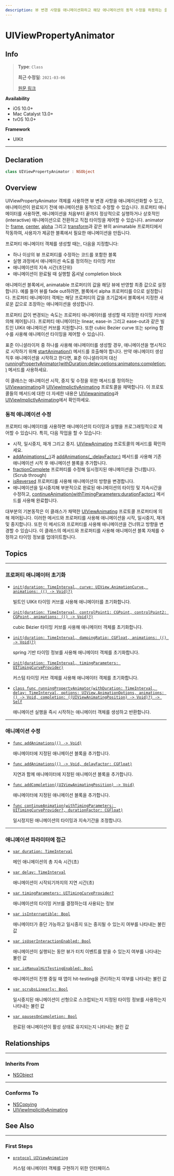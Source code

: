 ```yaml
---
description: 뷰 변경 사항을 애니메이션화하고 해당 애니메이션의 동적 수정을 허용하는 클래스
---
```


# UIViewPropertyAnimator

## Info
> **Type**: `Class`
>
> **최근 수정일**: `2021-03-06`
>
> [원문 링크](https://developer.apple.com/documentation/uikit/uiviewpropertyanimator)

**Availability**

- iOS 10.0+
- Mac Catalyst 13.0+
- tvOS 10.0+

**Framework**

- UIKit

---

## Declaration

```swift
class UIViewPropertyAnimator : NSObject
```

## Overview

UIViewPropertyAnimator 객체를 사용하면 뷰 변경 사항을 애니메이션화할 수 있고, 애니메이션이 완료되기 전에 애니메이션을 동적으로 수정할 수 있습니다. 프로퍼티 애니메이터를 사용하면, 애니메이션을 처음부터 끝까지 정상적으로 실행하거나 상호적인(interactive) 애니메이션으로 전환하고 직접 타이밍을 제어할 수 있습니다. animator는 [frame](https://developer.apple.com/documentation/uikit/uiview/1622621-frame), [center](https://developer.apple.com/documentation/uikit/uiview/1622627-center), [alpha](https://developer.apple.com/documentation/uikit/uiview/1622417-alpha) 그리고 [transform](https://developer.apple.com/documentation/uikit/uiview/1622459-transform)과 같은 뷰의 animatable 프로퍼티에서 작동하여, 사용자가 제공한 블록에서 필요한 애니메이션을 만듭니다.

프로퍼티 애니메이터 객체를 생성할 때는, 다음을 지정합니다:

- 하나 이상의 뷰 프로퍼티를 수정하는 코드를 포함한 블록
- 실행 과정에서 애니메이션 속도를 정의하는 타이밍 커브
- 애니메이션의 지속 시간(초단위)
- 애니메이션이 완료될 때 실행할 옵셔널 completion block

애니메이션 블록에서, animatable 프로퍼티의 값을 해당 뷰에 반영할 최종 값으로 설정합니다. 예를 들어 뷰를 fade out하려면, 블록에서 alpha 프로퍼티를 0으로 설정합니다. 프로퍼티 애니메이터 객체는 해당 프로퍼티의 값을 초기값에서 블록에서 지정한 새로운 값으로 조장하는 애니메이션을 생성합니다.

프로퍼티 값이 변경되는 속도는 프로퍼티 애니메이터를 생성할 때 지정한 타이밍 커브에 의해 제어됩니다. 프로퍼티 애니메이터는 linear, ease-in 그리고 ease-out과 같은 빌트인 UIKit 애니메이션 커브를 지원합니다. 또한 cubic Bezier curve 또는 spring 함수를 사용해 애니메이션 타이밍을 제어할 수 있습니다.

표준 이니셜라이저 중 하나를 사용해 애니메이터를 생성할 경우, 애니메이션을 명시적으로 시작하기 위해 [startAnimation()](https://developer.apple.com/documentation/uikit/uiviewanimating/1649786-startanimation) 메서드를 호출해야 합니다. 만약 애니메이터 생성 직후 애니메이션을 시작하고 한다면, 표준 이니셜라이저 대신 [runningPropertyAnimator(withDuration:delay:options:animatons:completion:)](https://developer.apple.com/documentation/uikit/uiviewpropertyanimator/1648367-runningpropertyanimator) 메서드를 사용하세요.

이 클래스는 애니메이션 시작, 중지 및 수정을 위한 메서드를 정의하는 [UIViewanimating](https://developer.apple.com/documentation/uikit/uiviewanimating)과 [UIViewImplictlyAnimating](https://developer.apple.com/documentation/uikit/uiviewimplicitlyanimating) 프로토콜을 채택합니다. 이 프로토콜들의 메서드에 대한 더 자세한 내용은 [UIViewanimating](https://developer.apple.com/documentation/uikit/uiviewanimating)과 [UIViewImplictlyAnimating](https://developer.apple.com/documentation/uikit/uiviewimplicitlyanimating)에서 확인하세요.

### 동적 애니메이션 수정

프로퍼티 애니메이터를 사용하면 애니메이션의 타이밍과 실행을 프로그래밍적으로 제어할 수 있습니다. 특히, 다음 작업을 할 수 있습니다:

- 시작, 일시중지, 재개 그리고 중지. [UIViewAnimating](https://developer.apple.com/documentation/uikit/uiviewanimating) 프로토콜의 메서드를 확인하세요.
- [addAnimations(\_:)](https://developer.apple.com/documentation/uikit/uiviewpropertyanimator/1648374-addanimations)과 [addAnimations(_:delayFactor:)](https://developer.apple.com/documentation/uikit/uiviewpropertyanimator/1648370-addanimations) 메서드를 사용해 기존 애니메이션 시작 후 애니메이션 블록을 추가합니다.
- [fractionComplete](https://developer.apple.com/documentation/uikit/uiviewanimating/1649787-fractioncomplete) 프로퍼티를 수정해 일시정지된 애니메이션을 건너뜁니다.(Scrub through)
- [isReversed](https://developer.apple.com/documentation/uikit/uiviewanimating/1649804-isreversed) 프로퍼티를 사용해 애니메이션의 방향을 변경합니다.
- 애니메이션을 일시중지해 부분적으로 완료된 애니메이션의 타이밍 및 지속시간을 수정하고, [continueAnimation(withTimingParameters:durationFactor:)](https://developer.apple.com/documentation/uikit/uiviewpropertyanimator/1648371-continueanimation) 메서드를 사용해 완료합니다.

대부분의 기본동작은 이 클래스가 채택한 [UIViewAnimating](https://developer.apple.com/documentation/uikit/uiviewanimating) 프로토콜 프로퍼티에 의해 제어됩니다. 이러한 메서드와 프로퍼티를 사용해 애니메이션을 시작, 일시중지, 재개 및 중지합니다. 또한 이 메서드와 프로퍼티를 사용해 애니메이션을 건너뛰고 방향을 변경할 수 있습니다. 이 클래스의 메서드와 프로퍼티를 사용해 애니메이션 블록 자체를 수정하고 타이밍 정보를 업데이트합니다.

## Topics

---

### 프로퍼티 애니메이터 초기화

- [`init(duration: TimeInterval, curve: UIView.AnimationCurve, animations: (() -> Void)?)`](https://developer.apple.com/documentation/uikit/uiviewpropertyanimator/1648366-init)

  빌트인 UIKit 타이밍 커브를 사용해 애니메이터를 초기화합니다.

- [`init(duration: TimeInterval, controlPoint1: CGPoint, controlPoint2: CGPoint, animations: (() -> Void)?)`](https://developer.apple.com/documentation/uikit/uiviewpropertyanimator/1648368-init)

  cubic Bézier 타이밍 커브를 사용해 애니메이터 객체를 초기화합니다.

- [`init(duration: TimeInterval, dampingRatio: CGFloat, animations: (() -> Void)?)`](https://developer.apple.com/documentation/uikit/uiviewpropertyanimator/1648369-init)

  spring 기반 타이밍 정보를 사용해 애니메이터 객체를 초기화합니다.

- [`init(duration: TimeInterval, timingParameters: UITimingCurveProvider)`](https://developer.apple.com/documentation/uikit/uiviewpropertyanimator/1648362-init)

  커스텀 타이밍 커브 객체를 사용해 애니메이터 객체를 초기화합니다.

- [`class func runningPropertyAnimator(withDuration: TimeInterval, delay: TimeInterval, options: UIView.AnimationOptions, animations: () -> Void, completion: ((UIViewAnimatingPosition) -> Void)?) -> Self`](https://developer.apple.com/documentation/uikit/uiviewpropertyanimator/1648367-runningpropertyanimator)

  애니메이션 실행을 즉시 시작하는 애니메이터 객체를 생성하고 반환합니다.

---

### 애니메이션 수정

- [`func addAnimations(() -> Void)`](https://developer.apple.com/documentation/uikit/uiviewpropertyanimator/1648374-addanimations)

  애니메이터에 지정된 애니메이션 블록을 추가합니다.

- [`func addAnimations(() -> Void, delayFactor: CGFloat)`](https://developer.apple.com/documentation/uikit/uiviewpropertyanimator/1648370-addanimations)

  지연과 함께 애니메이터에 지정된 애니메이션 블록을 추가합니다.

- [`func addCompletion((UIViewAnimatingPosition) -> Void)`](https://developer.apple.com/documentation/uikit/uiviewpropertyanimator/1648373-addcompletion)

  애니메이터에 지정된 애니메이션 블록을 추가합니다.

- [`func continueAnimation(withTimingParameters: UITimingCurveProvider?, durationFactor: CGFloat)`](https://developer.apple.com/documentation/uikit/uiviewpropertyanimator/1648371-continueanimation)

  일시정지된 애니메이션의 타이밍과 지속기간을 조정합니다.

---

### 애니메이션 파라미터에 접근

- [`var duration: TimeInterval`](https://developer.apple.com/documentation/uikit/uiviewpropertyanimator/1648375-duration)

  메인 애니메이션의 총 지속 시간(초)

- [`var delay: TimeInterval`](https://developer.apple.com/documentation/uikit/uiviewpropertyanimator/2097549-delay)

  애니메이션이 시작되기까지의 지연 시간(초)

- [`var timingParameters: UITimingCurveProvider?`](https://developer.apple.com/documentation/uikit/uiviewpropertyanimator/1648363-timingparameters)

  애니메이션의 타이밍 커브를 결정하는데 사용되는 정보

- [`var isInterruptible: Bool`](https://developer.apple.com/documentation/uikit/uiviewpropertyanimator/1648372-isinterruptible)

  애니메이터가 중단 가능하고 일시중지 또는 중지될 수 있는지 여부를 나타내는 불린 값

- [`var isUserInteractionEnabled: Bool`](https://developer.apple.com/documentation/uikit/uiviewpropertyanimator/1648365-isuserinteractionenabled)

  애니메이션이 실행되는 동안 뷰가 터치 이벤트를 받을 수 있는지 여부를 나타내는 불린 값

- [`var isManualHitTestingEnabled: Bool`](https://developer.apple.com/documentation/uikit/uiviewpropertyanimator/2097548-ismanualhittestingenabled)

  애니메이션이 진행 중일 때 앱이 hit-testing을 관리하는지 여부를 나타내는 불린 값

- [`var scrubsLinearly: Bool`](https://developer.apple.com/documentation/uikit/uiviewpropertyanimator/2873966-scrubslinearly)

  일시중지된 애니메이션이 선형으로 스크럽되는지 지정된 타이밍 정보를 사용하는지 나타내는 불린 값

- [`var pausesOnCompletion: Bool`](https://developer.apple.com/documentation/uikit/uiviewpropertyanimator/2909004-pausesoncompletion)

  완료된 애니메이션이 활성 상태로 유지되는지 나타내는 불린 값



## Relationships

---

### Inherits From

- [NSObject](https://developer.apple.com/documentation/objectivec/nsobject)

---

### Conforms To

- [NSCopying](https://developer.apple.com/documentation/foundation/nscopying)
- [UIViewImplicitlyAnimating](https://developer.apple.com/documentation/uikit/uiviewimplicitlyanimating)

## See Also

---

### First Steps

- [`protocol UIViewAnimating`](https://developer.apple.com/documentation/uikit/uiviewanimating)

  커스텀 애니메이터 객체를 구현하기 위한 인터페이스